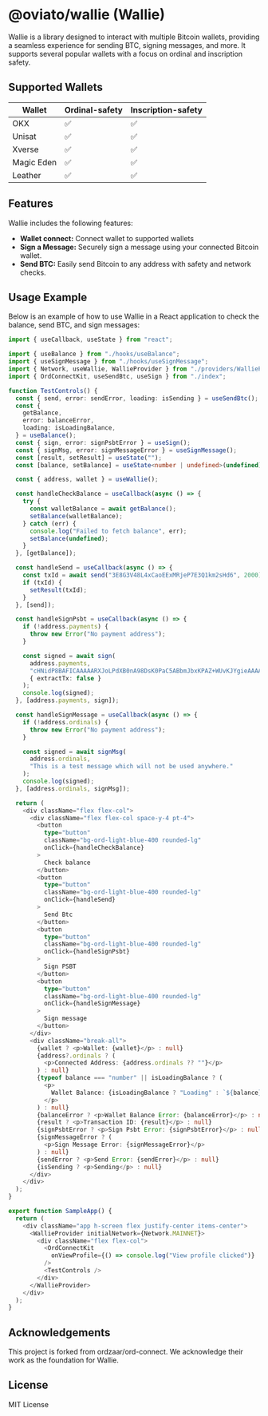# @oviato/wallie (Wallie)

Wallie is a library designed to interact with multiple Bitcoin wallets, providing a seamless experience for sending BTC, signing messages, and more. It supports several popular wallets with a focus on ordinal and inscription safety.

## Supported Wallets

| Wallet     | Ordinal-safety | Inscription-safety |
| ---------- | -------------- | ------------------ |
| OKX        | ✅             | ✅                 |
| Unisat     | ✅             | ✅                 |
| Xverse     | ✅             | ✅                 |
| Magic Eden | ✅             | ✅                 |
| Leather    | ✅             | ✅                 |

## Features

Wallie includes the following features:

- **Wallet connect:** Connect wallet to supported wallets
- **Sign a Message:** Securely sign a message using your connected Bitcoin wallet.
- **Send BTC:** Easily send Bitcoin to any address with safety and network checks.

## Usage Example

Below is an example of how to use Wallie in a React application to check the balance, send BTC, and sign messages:

```typescript
import { useCallback, useState } from "react";

import { useBalance } from "./hooks/useBalance";
import { useSignMessage } from "./hooks/useSignMessage";
import { Network, useWallie, WallieProvider } from "./providers/WallieProvider";
import { OrdConnectKit, useSendBtc, useSign } from "./index";

function TestControls() {
  const { send, error: sendError, loading: isSending } = useSendBtc();
  const {
    getBalance,
    error: balanceError,
    loading: isLoadingBalance,
  } = useBalance();
  const { sign, error: signPsbtError } = useSign();
  const { signMsg, error: signMessageError } = useSignMessage();
  const [result, setResult] = useState("");
  const [balance, setBalance] = useState<number | undefined>(undefined);

  const { address, wallet } = useWallie();

  const handleCheckBalance = useCallback(async () => {
    try {
      const walletBalance = await getBalance();
      setBalance(walletBalance);
    } catch (err) {
      console.log("Failed to fetch balance", err);
      setBalance(undefined);
    }
  }, [getBalance]);

  const handleSend = useCallback(async () => {
    const txId = await send("3E8G3V48L4xCaoEExMRjeP7E3Q1km2sHd6", 2000);
    if (txId) {
      setResult(txId);
    }
  }, [send]);

  const handleSignPsbt = useCallback(async () => {
    if (!address.payments) {
      throw new Error("No payment address");
    }

    const signed = await sign(
      address.payments,
      "cHNidP8BAFICAAAAARXJoLPdXB0nA98DsK0PaC5ABbmJbxKPAZ+WUvKJYgieAAAAAAD/////AaRCDwAAAAAAFgAUQQLeNoYbzPdxCaEZpQnxIuzjchIAAAAAAAEBH2QAAAAAAAAAFgAUQQLeNoYbzPdxCaEZpQnxIuzjchIBAwSDAAAAAAA=",
      { extractTx: false }
    );
    console.log(signed);
  }, [address.payments, sign]);

  const handleSignMessage = useCallback(async () => {
    if (!address.ordinals) {
      throw new Error("No payment address");
    }

    const signed = await signMsg(
      address.ordinals,
      "This is a test message which will not be used anywhere."
    );
    console.log(signed);
  }, [address.ordinals, signMsg]);

  return (
    <div className="flex flex-col">
      <div className="flex flex-col space-y-4 pt-4">
        <button
          type="button"
          className="bg-ord-light-blue-400 rounded-lg"
          onClick={handleCheckBalance}
        >
          Check balance
        </button>
        <button
          type="button"
          className="bg-ord-light-blue-400 rounded-lg"
          onClick={handleSend}
        >
          Send Btc
        </button>
        <button
          type="button"
          className="bg-ord-light-blue-400 rounded-lg"
          onClick={handleSignPsbt}
        >
          Sign PSBT
        </button>
        <button
          type="button"
          className="bg-ord-light-blue-400 rounded-lg"
          onClick={handleSignMessage}
        >
          Sign message
        </button>
      </div>
      <div className="break-all">
        {wallet ? <p>Wallet: {wallet}</p> : null}
        {address?.ordinals ? (
          <p>Connected Address: {address.ordinals ?? ""}</p>
        ) : null}
        {typeof balance === "number" || isLoadingBalance ? (
          <p>
            Wallet Balance: {isLoadingBalance ? "Loading" : `${balance} sats`}
          </p>
        ) : null}
        {balanceError ? <p>Wallet Balance Error: {balanceError}</p> : null}
        {result ? <p>Transaction ID: {result}</p> : null}
        {signPsbtError ? <p>Sign Psbt Error: {signPsbtError}</p> : null}
        {signMessageError ? (
          <p>Sign Message Error: {signMessageError}</p>
        ) : null}
        {sendError ? <p>Send Error: {sendError}</p> : null}
        {isSending ? <p>Sending</p> : null}
      </div>
    </div>
  );
}

export function SampleApp() {
  return (
    <div className="app h-screen flex justify-center items-center">
      <WallieProvider initialNetwork={Network.MAINNET}>
        <div className="flex flex-col">
          <OrdConnectKit
            onViewProfile={() => console.log("View profile clicked")}
          />
          <TestControls />
        </div>
      </WallieProvider>
    </div>
  );
}
```

## Acknowledgements

This project is forked from ordzaar/ord-connect. We acknowledge their work as the foundation for Wallie.

## License

MIT License
